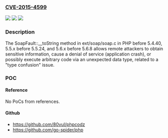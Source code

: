 ### [CVE-2015-4599](https://cve.mitre.org/cgi-bin/cvename.cgi?name=CVE-2015-4599)
![](https://img.shields.io/static/v1?label=Product&message=n%2Fa&color=blue)
![](https://img.shields.io/static/v1?label=Version&message=n%2Fa&color=blue)
![](https://img.shields.io/static/v1?label=Vulnerability&message=n%2Fa&color=brighgreen)

### Description

The SoapFault::__toString method in ext/soap/soap.c in PHP before 5.4.40, 5.5.x before 5.5.24, and 5.6.x before 5.6.8 allows remote attackers to obtain sensitive information, cause a denial of service (application crash), or possibly execute arbitrary code via an unexpected data type, related to a "type confusion" issue.

### POC

#### Reference
No PoCs from references.

#### Github
- https://github.com/80vul/phpcodz
- https://github.com/go-spider/php

